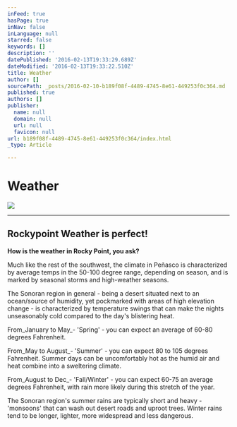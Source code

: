 ```yaml
---
inFeed: true
hasPage: true
inNav: false
inLanguage: null
starred: false
keywords: []
description: ''
datePublished: '2016-02-13T19:33:29.689Z'
dateModified: '2016-02-13T19:33:22.510Z'
title: Weather
author: []
sourcePath: _posts/2016-02-10-b189f08f-4489-4745-8e61-449253f0c364.md
published: true
authors: []
publisher:
  name: null
  domain: null
  url: null
  favicon: null
url: b189f08f-4489-4745-8e61-449253f0c364/index.html
_type: Article

---
```

# Weather
![](https://s3-us-west-2.amazonaws.com/the-grid-img/p/e151b01e72cd05a424986d8854b4c28b2a9ab45a.jpg)

****

## Rockypoint Weather is perfect!

**How is the weather in Rocky Point, you ask?**

Much like the rest of the southwest, the climate in Peñasco is characterized by average temps in the 50-100 degree range, depending on season, and is marked by seasonal storms and high-weather seasons.

The Sonoran region in general - being a desert situated next to an ocean/source of humidity, yet pockmarked with areas of high elevation change - is characterized by temperature swings that can make the nights unseasonably cold compared to the day's blistering heat.

From_January to May_- 'Spring' - you can expect an average of 60-80 degrees Fahrenheit.

From_May to August_- 'Summer' - you can expect 80 to 105 degrees Fahrenheit. Summer days can be uncomfortably hot as the humid air and heat combine into a sweltering climate.

From_August to Dec_- 'Fall/Winter' - you can expect 60-75 an average degrees Fahrenheit, with rain more likely during this stretch of the year.

The Sonoran region's summer rains are typically short and heavy - 'monsoons' that can wash out desert roads and uproot trees. Winter rains tend to be longer, lighter, more widespread and less dangerous.